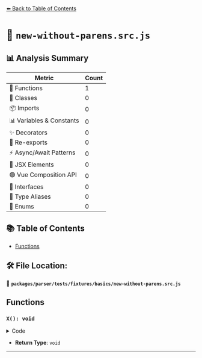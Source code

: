 [⬅️ Back to Table of Contents](../../../../../index.md)

# 📄 `new-without-parens.src.js`

## 📊 Analysis Summary

| Metric | Count |
|--------|-------|
| 🔧 Functions | 1 |
| 🧱 Classes | 0 |
| 📦 Imports | 0 |
| 📊 Variables & Constants | 0 |
| ✨ Decorators | 0 |
| 🔄 Re-exports | 0 |
| ⚡ Async/Await Patterns | 0 |
| 💠 JSX Elements | 0 |
| 🟢 Vue Composition API | 0 |
| 📐 Interfaces | 0 |
| 📑 Type Aliases | 0 |
| 🎯 Enums | 0 |

## 📚 Table of Contents

- [Functions](#functions)

## 🛠️ File Location:
📂 **`packages/parser/tests/fixtures/basics/new-without-parens.src.js`**

## Functions

### `X(): void`

<details><summary>Code</summary>

```ts
function X() {}
```
</details>

- **Return Type**: `void`

---